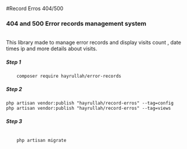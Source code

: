 #Record Erros 404/500

### 404 and 500 Error records management system 
<br>
<article>
This library made to manage error records and display visits count , date times
ip and  more details about visits.
</article>

##### Step 1 
```
    composer require hayrullah/error-records
 ```

##### Step 2
 ```   
 php artisan vendor:publish "hayrullah/record-erros" --tag=config 
 php artisan vendor:publish "hayrullah/record-erros" --tag=views 
 ```

##### Step 3

<code>
    php artisan migrate
</code>   


 

